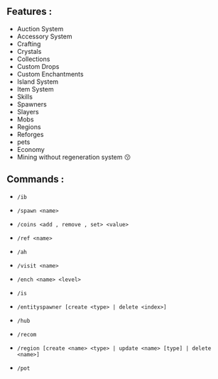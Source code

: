 ## Features :

- Auction System
- Accessory System
- Crafting
- Crystals
- Collections
- Custom Drops
- Custom Enchantments
- Island System
- Item System
- Skills
- Spawners
- Slayers
- Mobs
- Regions
- Reforges
- pets
- Economy
- Mining without regeneration system 😗

## Commands :
- `/ib`

- `/spawn <name>`

- `/coins <add , remove , set> <value>`

- `/ref <name>`

- `/ah`

- `/visit <name>`

- `/ench <name> <level>`

- `/is`

- `/entityspawner [create <type> | delete <index>]`

- `/hub`

- `/recom`

- `/region [create <name> <type> | update <name> [type] | delete <name>]`

- `/pot`